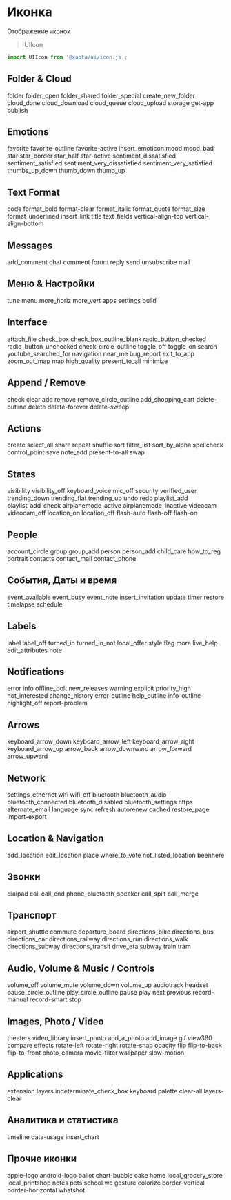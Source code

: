 # Иконка
Отображение иконок

> UIIcon

```javascript
import UIIcon from '@xaota/ui/icon.js';
```

## Folder & Cloud
<ui-html>
  <ui-icon>folder</ui-icon>
  <ui-icon>folder_open</ui-icon>
  <ui-icon>folder_shared</ui-icon>
  <ui-icon>folder_special</ui-icon>
  <ui-icon>create_new_folder</ui-icon>
  <ui-icon>cloud_done</ui-icon>
  <ui-icon>cloud_download</ui-icon>
  <ui-icon>cloud_queue</ui-icon>
  <ui-icon>cloud_upload</ui-icon>
  <ui-icon>storage</ui-icon>
  <ui-icon>get-app</ui-icon>
  <ui-icon>publish</ui-icon>
</ui-html>

## Emotions
<ui-html>
  <ui-icon>favorite</ui-icon>
  <ui-icon>favorite-outline</ui-icon>
  <ui-icon>favorite-active</ui-icon>
  <ui-icon>insert_emoticon</ui-icon>
  <ui-icon>mood</ui-icon>
  <ui-icon>mood_bad</ui-icon>
  <ui-icon>star</ui-icon>
  <ui-icon>star_border</ui-icon>
  <ui-icon>star_half</ui-icon>
  <ui-icon>star-active</ui-icon>
  <ui-icon>sentiment_dissatisfied</ui-icon>
  <ui-icon>sentiment_satisfied</ui-icon>
  <ui-icon>sentiment_very_dissatisfied</ui-icon>
  <ui-icon>sentiment_very_satisfied</ui-icon>
  <ui-icon>thumbs_up_down</ui-icon>
  <ui-icon>thumb_down</ui-icon>
  <ui-icon>thumb_up</ui-icon>
</ui-html>

## Text Format
<ui-html>
  <ui-icon>code</ui-icon>
  <ui-icon>format_bold</ui-icon>
  <ui-icon>format-clear</ui-icon>
  <ui-icon>format_italic</ui-icon>
  <ui-icon>format_quote</ui-icon>
  <ui-icon>format_size</ui-icon>
  <ui-icon>format_underlined</ui-icon>
  <ui-icon>insert_link</ui-icon>
  <ui-icon>title</ui-icon>
  <ui-icon>text_fields</ui-icon>
  <ui-icon>vertical-align-top</ui-icon>
  <ui-icon>vertical-align-bottom</ui-icon>
</ui-html>

## Messages
<ui-html>
  <ui-icon>add_comment</ui-icon>
  <ui-icon>chat</ui-icon>
  <ui-icon>comment</ui-icon>
  <ui-icon>forum</ui-icon>
  <ui-icon>reply</ui-icon>
  <ui-icon>send</ui-icon>
  <ui-icon>unsubscribe</ui-icon>
  <ui-icon>mail</ui-icon>
</ui-html>

## Меню & Настройки
<ui-html>
  <ui-icon>tune</ui-icon>
  <ui-icon>menu</ui-icon>
  <ui-icon>more_horiz</ui-icon>
  <ui-icon>more_vert</ui-icon>
  <ui-icon>apps</ui-icon>
  <ui-icon>settings</ui-icon>
  <ui-icon>build</ui-icon>
</ui-html>

## Interface
<ui-html>
  <ui-icon>attach_file</ui-icon>
  <ui-icon>check_box</ui-icon>
  <ui-icon>check_box_outline_blank</ui-icon>
  <ui-icon>radio_button_checked</ui-icon>
  <ui-icon>radio_button_unchecked</ui-icon>
  <ui-icon>check-circle-outline</ui-icon>
  <ui-icon>toggle_off</ui-icon>
  <ui-icon>toggle_on</ui-icon>
  <ui-icon>search</ui-icon>
  <ui-icon>youtube_searched_for</ui-icon>
  <ui-icon>navigation</ui-icon>
  <ui-icon>near_me</ui-icon>
  <ui-icon>bug_report</ui-icon>
  <ui-icon>exit_to_app</ui-icon>
  <ui-icon>zoom_out_map</ui-icon>
  <ui-icon>map</ui-icon>
  <ui-icon>high_quality</ui-icon>
  <ui-icon>present_to_all</ui-icon>
  <ui-icon>minimize</ui-icon>
</ui-html>

## Append / Remove
<ui-html>
  <ui-icon>check</ui-icon>
  <ui-icon>clear</ui-icon>
  <ui-icon>add</ui-icon>
  <ui-icon>remove</ui-icon>
  <ui-icon>remove_circle_outline</ui-icon>
  <ui-icon>add_shopping_cart</ui-icon>
  <ui-icon>delete-outline</ui-icon>
  <ui-icon>delete</ui-icon>
  <ui-icon>delete-forever</ui-icon>
  <ui-icon>delete-sweep</ui-icon>
</ui-html>

## Actions
<ui-html>
  <ui-icon>create</ui-icon>
  <ui-icon>select_all</ui-icon>
  <ui-icon>share</ui-icon>
  <ui-icon>repeat</ui-icon>
  <ui-icon>shuffle</ui-icon>
  <ui-icon>sort</ui-icon>
  <ui-icon>filter_list</ui-icon>
  <ui-icon>sort_by_alpha</ui-icon>
  <ui-icon>spellcheck</ui-icon>
  <ui-icon>control_point</ui-icon>
  <ui-icon>save</ui-icon>
  <ui-icon>note_add</ui-icon>
  <ui-icon>present-to-all</ui-icon>
  <ui-icon>swap</ui-icon>
</ui-html>

## States
<ui-html>
  <ui-icon>visibility</ui-icon>
  <ui-icon>visibility_off</ui-icon>
  <ui-icon>keyboard_voice</ui-icon>
  <ui-icon>mic_off</ui-icon>
  <ui-icon>security</ui-icon>
  <ui-icon>verified_user</ui-icon>
  <ui-icon>trending_down</ui-icon>
  <ui-icon>trending_flat</ui-icon>
  <ui-icon>trending_up</ui-icon>
  <ui-icon>undo</ui-icon>
  <ui-icon>redo</ui-icon>
  <ui-icon>playlist_add</ui-icon>
  <ui-icon>playlist_add_check</ui-icon>
  <ui-icon>airplanemode_active</ui-icon>
  <ui-icon>airplanemode_inactive</ui-icon>
  <ui-icon>videocam</ui-icon>
  <ui-icon>videocam_off</ui-icon>
  <ui-icon>location_on</ui-icon>
  <ui-icon>location_off</ui-icon>
  <ui-icon>flash-auto</ui-icon>
  <ui-icon>flash-off</ui-icon>
  <ui-icon>flash-on</ui-icon>
</ui-html>

## People
<ui-html>
  <ui-icon>account_circle</ui-icon>
  <ui-icon>group</ui-icon>
  <ui-icon>group_add</ui-icon>
  <ui-icon>person</ui-icon>
  <ui-icon>person_add</ui-icon>
  <ui-icon>child_care</ui-icon>
  <ui-icon>how_to_reg</ui-icon>
  <ui-icon>portrait</ui-icon>
  <ui-icon>contacts</ui-icon>
  <ui-icon>contact_mail</ui-icon>
  <ui-icon>contact_phone</ui-icon>
</ui-html>

## События, Даты и время
<ui-html>
  <ui-icon>event_available</ui-icon>
  <ui-icon>event_busy</ui-icon>
  <ui-icon>event_note</ui-icon>
  <ui-icon>insert_invitation</ui-icon>
  <ui-icon>update</ui-icon>
  <ui-icon>timer</ui-icon>
  <ui-icon>restore</ui-icon>
  <ui-icon>timelapse</ui-icon>
  <ui-icon>schedule</ui-icon>
</ui-html>

## Labels
<ui-html>
  <ui-icon>label</ui-icon>
  <ui-icon>label_off</ui-icon>
  <ui-icon>turned_in</ui-icon>
  <ui-icon>turned_in_not</ui-icon>
  <ui-icon>local_offer</ui-icon>
  <ui-icon>style</ui-icon>
  <ui-icon>flag</ui-icon>
  <ui-icon>more</ui-icon>
  <ui-icon>live_help</ui-icon>
  <ui-icon>edit_attributes</ui-icon>
  <ui-icon>note</ui-icon>
</ui-html>

## Notifications
<ui-html>
  <ui-icon>error</ui-icon>
  <ui-icon>info</ui-icon>
  <ui-icon>offline_bolt</ui-icon>
  <ui-icon>new_releases</ui-icon>
  <ui-icon>warning</ui-icon>
  <ui-icon>explicit</ui-icon>
  <ui-icon>priority_high</ui-icon>
  <ui-icon>not_interested</ui-icon>
  <ui-icon>change_history</ui-icon>
  <ui-icon>error-outline</ui-icon>
  <ui-icon>help_outline</ui-icon>
  <ui-icon>info-outline</ui-icon>
  <ui-icon>highlight_off</ui-icon>
  <ui-icon>report-problem</ui-icon>
</ui-html>

## Arrows
<ui-html>
  <ui-icon>keyboard_arrow_down</ui-icon>
  <ui-icon>keyboard_arrow_left</ui-icon>
  <ui-icon>keyboard_arrow_right</ui-icon>
  <ui-icon>keyboard_arrow_up</ui-icon>
  <ui-icon>arrow_back</ui-icon>
  <ui-icon>arrow_downward</ui-icon>
  <ui-icon>arrow_forward</ui-icon>
  <ui-icon>arrow_upward</ui-icon>
</ui-html>

## Network
<ui-html>
  <ui-icon>settings_ethernet</ui-icon>
  <ui-icon>wifi</ui-icon>
  <ui-icon>wifi_off</ui-icon>
  <ui-icon>bluetooth</ui-icon>
  <ui-icon>bluetooth_audio</ui-icon>
  <ui-icon>bluetooth_connected</ui-icon>
  <ui-icon>bluetooth_disabled</ui-icon>
  <ui-icon>bluetooth_settings</ui-icon>
  <ui-icon>https</ui-icon>
  <ui-icon>alternate_email</ui-icon>
  <ui-icon>language</ui-icon>
  <ui-icon>sync</ui-icon>
  <ui-icon>refresh</ui-icon>
  <ui-icon>autorenew</ui-icon>
  <ui-icon>cached</ui-icon>
  <ui-icon>restore_page</ui-icon>
  <ui-icon>import-export</ui-icon>
</ui-html>

## Location & Navigation
<ui-html>
  <ui-icon>add_location</ui-icon>
  <ui-icon>edit_location</ui-icon>
  <ui-icon>place</ui-icon>
  <ui-icon>where_to_vote</ui-icon>
  <ui-icon>not_listed_location</ui-icon>
  <ui-icon>beenhere</ui-icon>
</ui-html>

## Звонки
<ui-html>
  <ui-icon>dialpad</ui-icon>
  <ui-icon>call</ui-icon>
  <ui-icon>call_end</ui-icon>
  <ui-icon>phone_bluetooth_speaker</ui-icon>
  <ui-icon>call_split</ui-icon>
  <ui-icon>call_merge</ui-icon>
</ui-html>

## Транспорт
<ui-html>
  <ui-icon>airport_shuttle</ui-icon>
  <ui-icon>commute</ui-icon>
  <ui-icon>departure_board</ui-icon>
  <ui-icon>directions_bike</ui-icon>
  <ui-icon>directions_bus</ui-icon>
  <ui-icon>directions_car</ui-icon>
  <ui-icon>directions_railway</ui-icon>
  <ui-icon>directions_run</ui-icon>
  <ui-icon>directions_walk</ui-icon>
  <ui-icon>directions_subway</ui-icon>
  <ui-icon>directions_transit</ui-icon>
  <ui-icon>drive_eta</ui-icon>
  <ui-icon>subway</ui-icon>
  <ui-icon>train</ui-icon>
  <ui-icon>tram</ui-icon>
</ui-html>

## Audio, Volume & Music / Controls
<ui-html>
  <ui-icon>volume_off</ui-icon>
  <ui-icon>volume_mute</ui-icon>
  <ui-icon>volume_down</ui-icon>
  <ui-icon>volume_up</ui-icon>
  <ui-icon>audiotrack</ui-icon>
  <ui-icon>headset</ui-icon>
  <ui-icon>pause_circle_outline</ui-icon>
  <ui-icon>play_circle_outline</ui-icon>
  <ui-icon>pause</ui-icon>
  <ui-icon>play</ui-icon>
  <ui-icon>next</ui-icon>
  <ui-icon>previous</ui-icon>
  <ui-icon>record-manual</ui-icon>
  <ui-icon>record-smart</ui-icon>
  <ui-icon>stop</ui-icon>
</ui-html>

## Images, Photo / Video
<ui-html>
  <ui-icon>theaters</ui-icon>
  <ui-icon>video_library</ui-icon>
  <ui-icon>insert_photo</ui-icon>
  <ui-icon>add_a_photo</ui-icon>
  <ui-icon>add_image</ui-icon>
  <ui-icon>gif</ui-icon>
  <ui-icon>view360</ui-icon>
  <ui-icon>compare</ui-icon>
  <ui-icon>effects</ui-icon>
  <ui-icon>rotate-left</ui-icon>
  <ui-icon>rotate-right</ui-icon>
  <ui-icon>rotate-snap</ui-icon>
  <ui-icon>opacity</ui-icon>
  <ui-icon>flip</ui-icon>
  <ui-icon>flip-to-back</ui-icon>
  <ui-icon>flip-to-front</ui-icon>
  <ui-icon>photo_camera</ui-icon>
  <ui-icon>movie-filter</ui-icon>
  <ui-icon>wallpaper</ui-icon>
  <ui-icon>slow-motion</ui-icon>
</ui-html>

## Applications
<ui-html>
  <ui-icon>extension</ui-icon>
  <ui-icon>layers</ui-icon>
  <ui-icon>indeterminate_check_box</ui-icon>
  <ui-icon>keyboard</ui-icon>
  <ui-icon>palette</ui-icon>
  <ui-icon>clear-all</ui-icon>
  <ui-icon>layers-clear</ui-icon>
</ui-html>

## Аналитика и статистика
<ui-html>
  <ui-icon>timeline</ui-icon>
  <ui-icon>data-usage</ui-icon>
  <ui-icon>insert_chart</ui-icon>
</ui-html>

## Прочие иконки
<ui-html>
  <ui-icon>apple-logo</ui-icon>
  <ui-icon>android-logo</ui-icon>
  <ui-icon>ballot</ui-icon>
  <ui-icon>chart-bubble</ui-icon>
  <ui-icon>cake</ui-icon>
  <ui-icon>home</ui-icon>
  <ui-icon>local_grocery_store</ui-icon>
  <ui-icon>local_printshop</ui-icon>
  <ui-icon>notes</ui-icon>
  <ui-icon>pets</ui-icon>
  <ui-icon>school</ui-icon>
  <ui-icon>wc</ui-icon>
  <ui-icon>gesture</ui-icon>
  <ui-icon>colorize</ui-icon>
  <ui-icon>border-vertical</ui-icon>
  <ui-icon>border-horizontal</ui-icon>
  <ui-icon>whatshot</ui-icon>
</ui-html>

